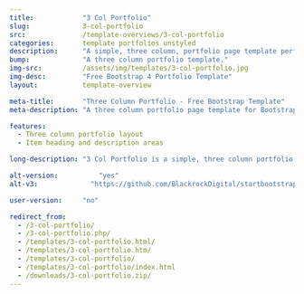 ```yaml
---
title:            "3 Col Portfolio"
slug:             3-col-portfolio
src:              /template-overviews/3-col-portfolio
categories:       template portfolios unstyled
description:      "A simple, three column, portfolio page template perfect for showcasing a larger group of projects."
bump:             "A three column portfolio template."
img-src:          /assets/img/templates/3-col-portfolio.jpg
img-desc:         "Free Bootstrap 4 Portfolio Template"
layout:           template-overview

meta-title:       "Three Column Portfolio - Free Bootstrap Template"
meta-description: "A three column portfolio page template for Bootstrap 4. All Start Bootstrap templates are free to use and open source."

features:
  - Three column portfolio layout
  - Item heading and description areas

long-description: "3 Col Portfolio is a simple, three column portfolio page grid that is ideal for showcasing a larger group of projects with minor details."

alt-version:		  "yes"
alt-v3:		        "https://github.com/BlackrockDigital/startbootstrap-3-col-portfolio/archive/v3.3.7.zip"

user-version:     "no"

redirect_from:
  - /3-col-portfolio/
  - /3-col-portfolio.php/
  - /templates/3-col-portfolio.html/
  - /templates/3-col-portfolio.htm/
  - /templates/3-col-portfolio/
  - /templates/3-col-portfolio/index.html
  - /downloads/3-col-portfolio.zip/
---
```

